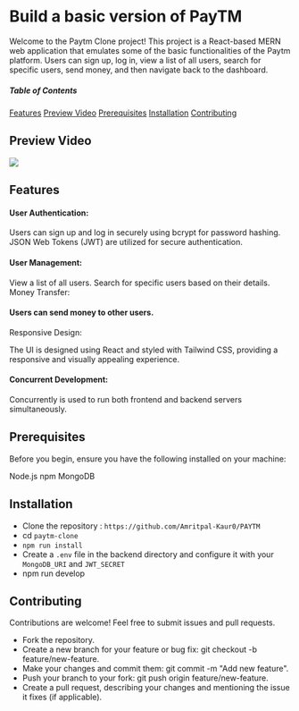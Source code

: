 # Build a basic version of PayTM
Welcome to the Paytm Clone project! This project is a React-based MERN web application that emulates some of the basic functionalities of the Paytm platform. Users can sign up, log in, view a list of all users, search for specific users, send money, and then navigate back to the dashboard.

##### Table of Contents
[Features](#features)
[Preview Video](#preview-video)
[Prerequisites](#prerequisites)
[Installation](#installation)
[Contributing](#contributing)

## Preview Video
![](./preview.gif)

## Features

#### User Authentication:

Users can sign up and log in securely using bcrypt for password hashing.
JSON Web Tokens (JWT) are utilized for secure authentication.

#### User Management:

View a list of all users.
Search for specific users based on their details.
Money Transfer:

#### Users can send money to other users.
Responsive Design:

The UI is designed using React and styled with Tailwind CSS, providing a responsive and visually appealing experience.

#### Concurrent Development:

Concurrently is used to run both frontend and backend servers simultaneously.

## Prerequisites
Before you begin, ensure you have the following installed on your machine:

Node.js
npm
MongoDB

## Installation
* Clone the repository :
``https://github.com/Amritpal-Kaur0/PAYTM``
* cd ``paytm-clone``
* ``npm run install``
* Create a ``.env`` file in the backend directory and configure it with your ``MongoDB_URI`` and ``JWT_SECRET``
* npm run develop

## Contributing
Contributions are welcome! Feel free to submit issues and pull requests.

* Fork the repository.
* Create a new branch for your feature or bug fix: git checkout -b feature/new-feature.
* Make your changes and commit them: git commit -m "Add new feature".
* Push your branch to your fork: git push origin feature/new-feature.
* Create a pull request, describing your changes and mentioning the issue it fixes (if applicable).


